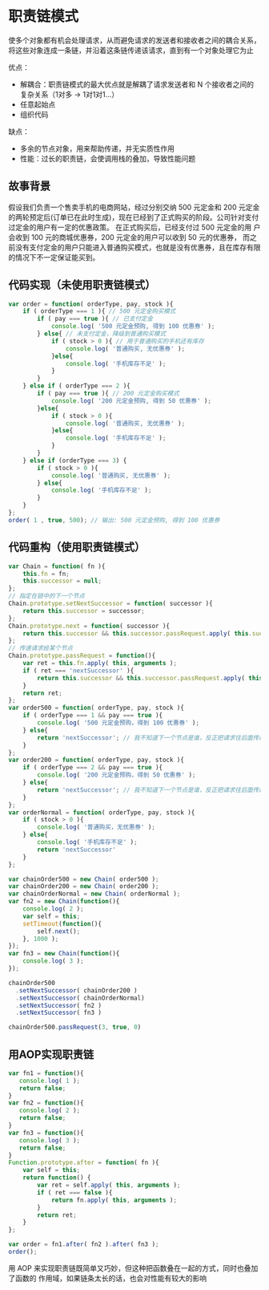 # 职责链模式
使多个对象都有机会处理请求，从而避免请求的发送者和接收者之间的耦合关系，将这些对象连成一条链，并沿着这条链传递该请求，直到有一个对象处理它为止

优点：
- 解耦合：职责链模式的最大优点就是解耦了请求发送者和 N 个接收者之间的复杂关系（1对多 -> 1对1对1...）
- 任意起始点
- 组织代码

缺点：
- 多余的节点对象，用来帮助传递，并无实质性作用
- 性能：过长的职责链，会使调用栈的叠加，导致性能问题

## 故事背景
假设我们负责一个售卖手机的电商网站，经过分别交纳 500 元定金和 200 元定金的两轮预定后(订单已在此时生成)，现在已经到了正式购买的阶段。公司针对支付过定金的用户有一定的优惠政策。
在正式购买后，已经支付过 500 元定金的用 户会收到 100 元的商城优惠券，200 元定金的用户可以收到 50 元的优惠券，
而之前没有支付定金的用户只能进入普通购买模式，也就是没有优惠券，且在库存有限的情况下不一定保证能买到。

## 代码实现（未使用职责链模式）
```javascript
var order = function( orderType, pay, stock ){
    if ( orderType === 1 ){ // 500 元定金购买模式
        if ( pay === true ){ // 已支付定金
            console.log( '500 元定金预购, 得到 100 优惠券' );
        } else{ // 未支付定金，降级到普通购买模式
            if ( stock > 0 ){ // 用于普通购买的手机还有库存
                console.log( '普通购买, 无优惠券' );
            }else{
                console.log( '手机库存不足' );
            } 
        }
    } else if ( orderType === 2 ){ 
        if ( pay === true ){ // 200 元定金购买模式
            console.log( '200 元定金预购, 得到 50 优惠券' ); 
        }else{
            if ( stock > 0 ){
                console.log( '普通购买, 无优惠券' );
            }else{
                console.log( '手机库存不足' );
            } 
        }
    } else if (orderType === 3) {
        if ( stock > 0 ){
            console.log( '普通购买, 无优惠券' ); 
        } else{
            console.log( '手机库存不足' ); 
        }
    } 
};
order( 1 , true, 500); // 输出: 500 元定金预购, 得到 100 优惠券
```

## 代码重构（使用职责链模式）
```javascript
var Chain = function( fn ){
    this.fn = fn;
    this.successor = null; 
};
// 指定在链中的下一个节点
Chain.prototype.setNextSuccessor = function( successor ){ 
    return this.successor = successor;
};
Chain.prototype.next = function( successor ){ 
    return this.successor && this.successor.passRequest.apply( this.successor, arguments );
};
// 传递请求给某个节点
Chain.prototype.passRequest = function(){
    var ret = this.fn.apply( this, arguments );
    if ( ret === 'nextSuccessor' ){
        return this.successor && this.successor.passRequest.apply( this.successor, arguments );
    }
    return ret; 
};
var order500 = function( orderType, pay, stock ){ 
    if ( orderType === 1 && pay === true ){
        console.log( '500 元定金预购，得到 100 优惠券' ); 
    } else{
        return 'nextSuccessor'; // 我不知道下一个节点是谁，反正把请求往后面传递 
    }
};
var order200 = function( orderType, pay, stock ){ 
    if ( orderType === 2 && pay === true ){
        console.log( '200 元定金预购，得到 50 优惠券' ); 
    } else{
        return 'nextSuccessor'; // 我不知道下一个节点是谁，反正把请求往后面传递 
    }
};
var orderNormal = function( orderType, pay, stock ){
    if ( stock > 0 ){ 
        console.log( '普通购买，无优惠券' ); 
    } else{
        console.log( '手机库存不足' ); 
        return 'nextSuccessor'
    }
};

var chainOrder500 = new Chain( order500 );
var chainOrder200 = new Chain( order200 );
var chainOrderNormal = new Chain( orderNormal );
var fn2 = new Chain(function(){ 
    console.log( 2 );
    var self = this; 
    setTimeout(function(){
        self.next(); 
    }, 1000 );
});
var fn3 = new Chain(function(){
    console.log( 3 );
});

chainOrder500
  .setNextSuccessor( chainOrder200 )
  .setNextSuccessor( chainOrderNormal)
  .setNextSuccessor( fn2 )
  .setNextSuccessor( fn3 )

chainOrder500.passRequest(3, true, 0)
```

## 用AOP实现职责链
```javascript
var fn1 = function(){
   console.log( 1 );
   return false;
}
var fn2 = function(){
   console.log( 2 );
   return false;
}
var fn3 = function(){
   console.log( 3 );
   return false;
}
Function.prototype.after = function( fn ){ 
    var self = this;
    return function() {
        var ret = self.apply( this, arguments ); 
        if ( ret === false ){
            return fn.apply( this, arguments ); 
        }
        return ret; 
    }
};

var order = fn1.after( fn2 ).after( fn3 );
order();
```
用 AOP 来实现职责链既简单又巧妙，但这种把函数叠在一起的方式，同时也叠加了函数的 作用域，如果链条太长的话，也会对性能有较大的影响


